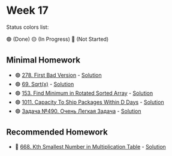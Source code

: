 # Week 17

Status colors list:

🟢 (Done)
🟡 (In Progress)
🔴 (Not Started)

## Minimal Homework

- 🟢 [278. First Bad Version](https://leetcode.com/problems/first-bad-version/description/) - [Solution](FirstBadVersion.java)
- 🟢 [69. Sqrt(x)](https://leetcode.com/problems/sqrtx/description/) - [Solution](SqrtX.java)
- 🟢 [153. Find Minimum in Rotated Sorted Array](https://leetcode.com/problems/find-minimum-in-rotated-sorted-array/description/) - [Solution](FindMinimumInRotatedSortedArray.java)
- 🟢 [1011. Capacity To Ship Packages Within D Days](https://leetcode.com/problems/capacity-to-ship-packages-within-d-days/description/) - [Solution](CapacityToShipPackagesWithinDDays.java)
- 🟢 [Задача №490. Очень Легкая Задача](https://informatics.msk.ru/mod/statements/view.php?id=1966&chapterid=490#1) - [Solution](VerySimpleProblem.java)

## Recommended Homework

- :red_circle: [668. Kth Smallest Number in Multiplication Table](https://leetcode.com/problems/kth-smallest-number-in-multiplication-table/) - [Solution]()
